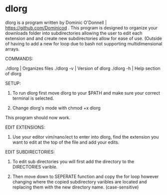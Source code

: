# dlorg
dlorg is a program written by Dominic O'Donnell | https://github.com/Dominicod . This program is designed to organize your downloads folder into subdirectories  allowing the user to edit each extension and and create new subdirectories allow for ease of use. (Outside of having to add a new for loop due to bash not supporting multidimensional arrays.

COMMANDS:

./dlorg | Organizes files
./dlorg -v | Version of dlorg
./dlorg -h | Help section of dlorg

SETUP:

1. To run dlorg first move dlorg to your $PATH and make sure your correct terminal is
selected.

2. Change dlorg's mode with chmod +x dlorg

This program should now work.

EDIT EXTENSIONS:

1. Use your editor vim/nano/ect to enter into dlorg, find the extension you want to edit
at the top of the file and add your edits.

EDIT SUBDIRECTORIES:

1. To edit sub directories you will first add the directory to the DIRECTORIES varible.

2. Then move down to SEPERATE function and copy the for loop however changing where the copied
subdirectory varibles are located and replacing them with the new directory name. (case-sensitive)
